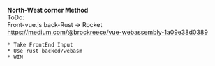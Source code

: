 <b>North-West corner Method</b><br>
ToDo:<br>
Front-vue.js back-Rust -> Rocket<br>
https://medium.com/@brockreece/vue-webassembly-1a09e38d0389
    
    * Take FrontEnd Input
    * Use rust backed/webasm
    * WIN

